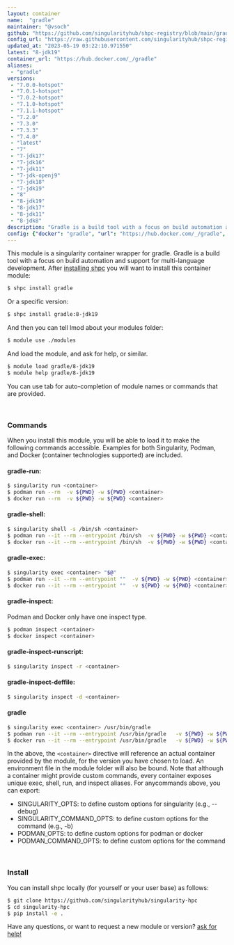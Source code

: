 ```yaml
---
layout: container
name:  "gradle"
maintainer: "@vsoch"
github: "https://github.com/singularityhub/shpc-registry/blob/main/gradle/container.yaml"
config_url: "https://raw.githubusercontent.com/singularityhub/shpc-registry/main/gradle/container.yaml"
updated_at: "2023-05-19 03:22:10.971550"
latest: "8-jdk19"
container_url: "https://hub.docker.com/_/gradle"
aliases:
 - "gradle"
versions:
 - "7.0.0-hotspot"
 - "7.0.1-hotspot"
 - "7.0.2-hotspot"
 - "7.1.0-hotspot"
 - "7.1.1-hotspot"
 - "7.2.0"
 - "7.3.0"
 - "7.3.3"
 - "7.4.0"
 - "latest"
 - "7"
 - "7-jdk17"
 - "7-jdk16"
 - "7-jdk11"
 - "7-jdk-openj9"
 - "7-jdk18"
 - "7-jdk19"
 - "8"
 - "8-jdk19"
 - "8-jdk17"
 - "8-jdk11"
 - "8-jdk8"
description: "Gradle is a build tool with a focus on build automation and support for multi-language development."
config: {"docker": "gradle", "url": "https://hub.docker.com/_/gradle", "maintainer": "@vsoch", "description": "Gradle is a build tool with a focus on build automation and support for multi-language development.", "latest": {"8-jdk19": "sha256:c241e5fb467405a0388618854931d392af82cc22869e658f20a65e062a660550"}, "tags": {"7.0.0-hotspot": "sha256:cef49a7bdb0c53dc0d64ed24f375fb0fdd6e3489d0b4fcd393f0c8c09be11320", "7.0.1-hotspot": "sha256:f3207f774a8ceb3286e0b65ca1864cfab639797a307c3d505bc6775adfb28d66", "7.0.2-hotspot": "sha256:b36aabaa3f4b333aae071be8658ad2fa558bcaea9e31b3e8dc42f6e7846cbd01", "7.1.0-hotspot": "sha256:92c0f3381fd8db612dac10b5b584d68376c192bae6b1a11b2190780a60411fe4", "7.1.1-hotspot": "sha256:19d9bdf24a291e5d7ac758c8d0c7d8f2f5d641b130d17b556dbab2c49701bf3e", "7.2.0": "sha256:67de4380b26d2b5406077cf5439b3488d139f7fedd9bdb8ddfadbe277750ede8", "7.3.0": "sha256:1f65f4991aa496cf835cbce10290bdc71c1cb526b4df807d97c4f51b863f2399", "7.3.3": "sha256:8d037a3bd86fc48b591ad778d6eb6130e641bad1be546923e6d097a7ad7708eb", "7.4.0": "sha256:5248d0e8f7f6ad2095c3a053d5461daa17b02097410f0e9f6397f8f4dedc34bf", "latest": "sha256:7c56302cc359a0d17cf7ccae11fe51d027186d20579f45938cfa2f21803f744f", "7": "sha256:9ae65ad8d46e161fcc883f28d432c58de501f85184fd89abdcb108ed186474e0", "7-jdk17": "sha256:9ae65ad8d46e161fcc883f28d432c58de501f85184fd89abdcb108ed186474e0", "7-jdk16": "sha256:f174c0dcf9a84b4035f1fcb62f0340ddc69c0b93320e0d35f097d20ce2ca89d5", "7-jdk11": "sha256:c3696b715297ae770b838e62955ebe85c3b3f23f962ff0f2cef5040f5715059c", "7-jdk-openj9": "sha256:acd908af42e1bee2f841eeac031d41317ab3fddcc3ec9d0d4e1cb4b28be24f5f", "7-jdk18": "sha256:f3c6308a57fa86af3c05ed1746cd041035074ed932cb9fecc0a0efedad35955e", "7-jdk19": "sha256:71af39c788a072e2ac641a4f87fa9d2a71fc46c017a5041c7aab3ff4fd36c666", "8": "sha256:7c56302cc359a0d17cf7ccae11fe51d027186d20579f45938cfa2f21803f744f", "8-jdk19": "sha256:c241e5fb467405a0388618854931d392af82cc22869e658f20a65e062a660550", "8-jdk17": "sha256:7c56302cc359a0d17cf7ccae11fe51d027186d20579f45938cfa2f21803f744f", "8-jdk11": "sha256:90412aeae69e988ccfa7622ed80d9127550ef2dd6eb448b3fb624d0da46be8d4", "8-jdk8": "sha256:1d89cb4ee39b926726efe3b6622894211abf03fbff243d830e31bbe76ecf5583"}, "aliases": {"gradle": "/usr/bin/gradle"}}
---
```


This module is a singularity container wrapper for gradle.
Gradle is a build tool with a focus on build automation and support for multi-language development.
After [installing shpc](#install) you will want to install this container module:


```bash
$ shpc install gradle
```

Or a specific version:

```bash
$ shpc install gradle:8-jdk19
```

And then you can tell lmod about your modules folder:

```bash
$ module use ./modules
```

And load the module, and ask for help, or similar.

```bash
$ module load gradle/8-jdk19
$ module help gradle/8-jdk19
```

You can use tab for auto-completion of module names or commands that are provided.

<br>

### Commands

When you install this module, you will be able to load it to make the following commands accessible.
Examples for both Singularity, Podman, and Docker (container technologies supported) are included.

#### gradle-run:

```bash
$ singularity run <container>
$ podman run --rm  -v ${PWD} -w ${PWD} <container>
$ docker run --rm  -v ${PWD} -w ${PWD} <container>
```

#### gradle-shell:

```bash
$ singularity shell -s /bin/sh <container>
$ podman run --it --rm --entrypoint /bin/sh  -v ${PWD} -w ${PWD} <container>
$ docker run --it --rm --entrypoint /bin/sh  -v ${PWD} -w ${PWD} <container>
```

#### gradle-exec:

```bash
$ singularity exec <container> "$@"
$ podman run --it --rm --entrypoint ""  -v ${PWD} -w ${PWD} <container> "$@"
$ docker run --it --rm --entrypoint ""  -v ${PWD} -w ${PWD} <container> "$@"
```

#### gradle-inspect:

Podman and Docker only have one inspect type.

```bash
$ podman inspect <container>
$ docker inspect <container>
```

#### gradle-inspect-runscript:

```bash
$ singularity inspect -r <container>
```

#### gradle-inspect-deffile:

```bash
$ singularity inspect -d <container>
```


#### gradle

```bash
$ singularity exec <container> /usr/bin/gradle
$ podman run --it --rm --entrypoint /usr/bin/gradle   -v ${PWD} -w ${PWD} <container> -c " $@"
$ docker run --it --rm --entrypoint /usr/bin/gradle   -v ${PWD} -w ${PWD} <container> -c " $@"
```



In the above, the `<container>` directive will reference an actual container provided
by the module, for the version you have chosen to load. An environment file in the
module folder will also be bound. Note that although a container
might provide custom commands, every container exposes unique exec, shell, run, and
inspect aliases. For anycommands above, you can export:

 - SINGULARITY_OPTS: to define custom options for singularity (e.g., --debug)
 - SINGULARITY_COMMAND_OPTS: to define custom options for the command (e.g., -b)
 - PODMAN_OPTS: to define custom options for podman or docker
 - PODMAN_COMMAND_OPTS: to define custom options for the command

<br>

### Install

You can install shpc locally (for yourself or your user base) as follows:

```bash
$ git clone https://github.com/singularityhub/singularity-hpc
$ cd singularity-hpc
$ pip install -e .
```

Have any questions, or want to request a new module or version? [ask for help!](https://github.com/singularityhub/singularity-hpc/issues)